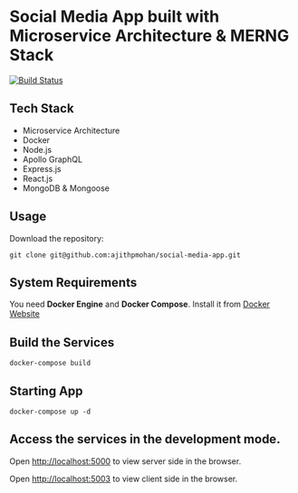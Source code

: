 # Social Media App built with Microservice Architecture & MERNG Stack

[![Build Status](https://travis-ci.com/ajithpmohan/social-media-app.svg?branch=main)](https://travis-ci.com/ajithpmohan/social-media-app)

## Tech Stack

* Microservice Architecture
* Docker
* Node.js
* Apollo GraphQL
* Express.js
* React.js
* MongoDB & Mongoose

## Usage

Download the repository:

    git clone git@github.com:ajithpmohan/social-media-app.git

## System Requirements

You need **Docker Engine** and **Docker Compose**. Install it from [Docker Website](https://docs.docker.com/)

## Build the Services

    docker-compose build

## Starting App

    docker-compose up -d

## Access the services in the development mode.

Open [http://localhost:5000](http://localhost:5000) to view server side in the browser.

Open [http://localhost:5003](http://localhost:5003) to view client side in the browser.
